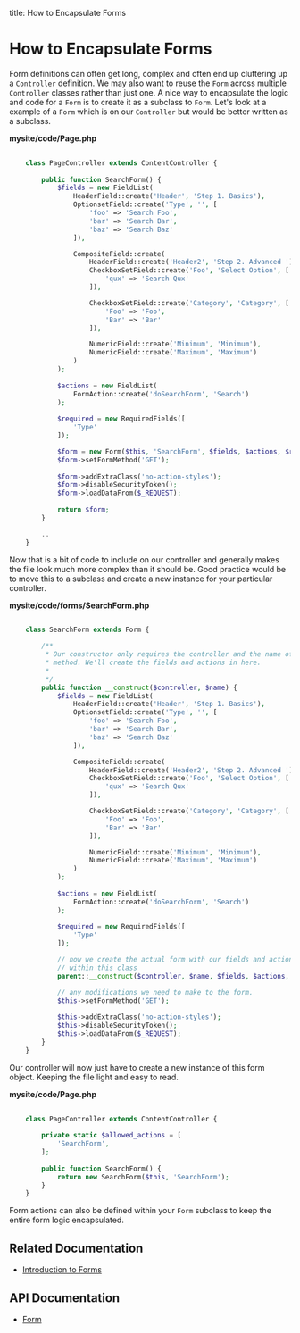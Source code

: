 title: How to Encapsulate Forms

# How to Encapsulate Forms

Form definitions can often get long, complex and often end up cluttering up a `Controller` definition. We may also want
to reuse the `Form` across multiple `Controller` classes rather than just one. A nice way to encapsulate the logic and 
code for a `Form` is to create it as a subclass to `Form`. Let's look at a example of a `Form` which is on our 
`Controller` but would be better written as a subclass.
	
**mysite/code/Page.php**


```php
	
	class PageController extends ContentController {
		
		public function SearchForm() {
			$fields = new FieldList(
				HeaderField::create('Header', 'Step 1. Basics'),
				OptionsetField::create('Type', '', [
					'foo' => 'Search Foo',
					'bar' => 'Search Bar',
					'baz' => 'Search Baz'
				]),

				CompositeField::create(
					HeaderField::create('Header2', 'Step 2. Advanced '),
					CheckboxSetField::create('Foo', 'Select Option', [
						'qux' => 'Search Qux'
					]),

					CheckboxSetField::create('Category', 'Category', [
						'Foo' => 'Foo',
						'Bar' => 'Bar'
					]),

					NumericField::create('Minimum', 'Minimum'),
					NumericField::create('Maximum', 'Maximum')
				)
			);
			
			$actions = new FieldList(
				FormAction::create('doSearchForm', 'Search')
			);
			
			$required = new RequiredFields([
				'Type'
			]);

			$form = new Form($this, 'SearchForm', $fields, $actions, $required);
			$form->setFormMethod('GET');
			
			$form->addExtraClass('no-action-styles');
			$form->disableSecurityToken();
			$form->loadDataFrom($_REQUEST);
		
			return $form;
		}

		..
	}

```

Now that is a bit of code to include on our controller and generally makes the file look much more complex than it 
should be. Good practice would be to move this to a subclass and create a new instance for your particular controller.

**mysite/code/forms/SearchForm.php**


```php
	
	class SearchForm extends Form {

		/**
		 * Our constructor only requires the controller and the name of the form
		 * method. We'll create the fields and actions in here.
		 *
		 */
		public function __construct($controller, $name) {
			$fields = new FieldList(
				HeaderField::create('Header', 'Step 1. Basics'),
				OptionsetField::create('Type', '', [
					'foo' => 'Search Foo',
					'bar' => 'Search Bar',
					'baz' => 'Search Baz'
				]),

				CompositeField::create(
					HeaderField::create('Header2', 'Step 2. Advanced '),
					CheckboxSetField::create('Foo', 'Select Option', [
						'qux' => 'Search Qux'
					]),

					CheckboxSetField::create('Category', 'Category', [
						'Foo' => 'Foo',
						'Bar' => 'Bar'
					]),

					NumericField::create('Minimum', 'Minimum'),
					NumericField::create('Maximum', 'Maximum')
				)
			);
			
			$actions = new FieldList(
				FormAction::create('doSearchForm', 'Search')
			);
			
			$required = new RequiredFields([
				'Type'
			]);

			// now we create the actual form with our fields and actions defined
			// within this class
			parent::__construct($controller, $name, $fields, $actions, $required);

			// any modifications we need to make to the form.
			$this->setFormMethod('GET');
		
			$this->addExtraClass('no-action-styles');
			$this->disableSecurityToken();
			$this->loadDataFrom($_REQUEST);
		}
	}

```

Our controller will now just have to create a new instance of this form object. Keeping the file light and easy to read.

**mysite/code/Page.php**


```php
	
	class PageController extends ContentController {
		
		private static $allowed_actions = [
			'SearchForm',
		];
		
		public function SearchForm() {
			return new SearchForm($this, 'SearchForm');
		}
	}

```

Form actions can also be defined within your `Form` subclass to keep the entire form logic encapsulated.

## Related Documentation

* [Introduction to Forms](../introduction)

## API Documentation

* [Form](api:SilverStripe\Forms\Form)

